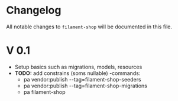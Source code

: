 # Changelog

All notable changes to `filament-shop` will be documented in this file.

# V 0.1
- Setup basics such as migrations, models, resources
- **TODO:** add constrains (soms nullable)
-commands:
  - pa vendor:publish --tag=filament-shop-seeders
  - pa vendor:publish --tag=filament-shop-migrations
  - pa filament-shop
